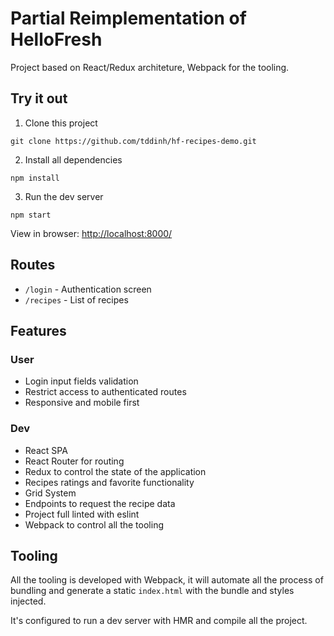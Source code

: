 # Partial Reimplementation of HelloFresh

Project based on React/Redux architeture, Webpack for the tooling.

## Try it out
1. Clone this project
```
git clone https://github.com/tddinh/hf-recipes-demo.git
```

2. Install all dependencies
```
npm install
```

3. Run the dev server
```
npm start
```

View in browser: [http://localhost:8000/](http://localhost:8000/)


## Routes

- `/login` - Authentication screen
- `/recipes` - List of recipes

##  Features
### User
- Login input fields validation
- Restrict access to authenticated routes
- Responsive and mobile first

### Dev
- React SPA
- React Router for routing
- Redux to control the state of the application
- Recipes ratings and favorite functionality
- Grid System
- Endpoints to request the recipe data
- Project full linted with eslint
- Webpack to control all the tooling

## Tooling

All the tooling is developed with Webpack, it will automate all the process of bundling and generate a static `index.html` with the bundle and styles injected.

It's configured to run a dev server with HMR and compile all the project.
